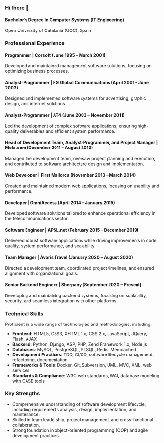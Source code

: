 ### Hi there 👋

#### Bachelor’s Degree in Computer Systems (IT Engineering)
Open University of Catalonia (UOC), Spain

### Professional Experience
#### Programmer | Corsoft (June 1995 – March 2001)
Developed and maintained management software solutions, focusing on optimizing business processes.

#### Analyst-Programmer | RG Global Communications (April 2001 – June 2003)
Designed and implemented software systems for advertising, graphic design, and internet solutions.

#### Analyst-Programmer | AT4 (June 2003 – November 2011)
Led the development of complex software applications, ensuring high-quality deliverables and efficient system performance.

#### Head of Development Team, Analyst-Programmer, and Project Manager | Mola.com (December 2011 – August 2013)
Managed the development team, oversaw project planning and execution, and contributed to software architecture design and implementation.

#### Web Developer | First Mallorca (November 2013 – March 2014)
Created and maintained modern web applications, focusing on usability and performance.

#### Developer | OmniAccess (April 2014 – January 2015)
Developed software solutions tailored to enhance operational efficiency in the telecommunications sector.

#### Software Engineer | APSL.net (February 2015 – December 2019)
Delivered robust software applications while driving improvements in code quality, system performance, and scalability.

#### Team Manager | Ávoris Travel (January 2020 – August 2020)
Directed a development team, coordinated project timelines, and ensured alignment with organizational goals.

#### Senior Backend Engineer | Sherpany (September 2020 – Present)
Developing and maintaining backend systems, focusing on scalability, security, and seamless integration with other platforms.

### Technical Skills
Proficient in a wide range of technologies and methodologies, including:

* **Frontend**: HTML5, CSS3, XHTML 1.x, CSS 2.x, JavaScript, JQuery, Flash, AJAX
* **Backend**: Python, Django, ASP, PHP, Zend Framework 1.x, Node.js
* **Databases**: MySQL, PostgreSQL, PLSQL, Redis, Memcached
* **Development Practices**: TDD, CI/CD, software lifecycle management, refactoring, documentation
* **Frameworks & Tools**: Docker, Git, Subversion, UML, MVC, XML, web services
* **Standards & Compliance**: W3C web standards, WAI, database modeling with CASE tools

### Key Strengths
* Comprehensive understanding of software development lifecycle, including requirements analysis, design, implementation, and maintenance.
* Skilled in team leadership, project management, and cross-functional collaboration.
* Strong foundation in object-oriented programming (OOP) and agile development practices.

<!--
Bachelor's degree in Computer System (IT Engineer) by the Open University of Catalonia (UOC), Spain.

In terms of professional experience, I worked 
* From June 1995 to March 2001 as a programmer in [Corsoft](https://www.corsoft.es/), a company dedicated to the management software. 
* From April 2001 to June 2003 I worked as an analyst-programmer at RG Global Communications, a company dedicated to the world of advertising, graphic design and internet. 
* From June 2003 until November 2011 working as an analyst-programmer at [AT4](https://www.at4.net/). 
* From December 2011 until August 2013 worked as head developing team, analyst-programmer and project manager in [Mola.com](https://www.mola.com/). 
* From November 2013 to March 2014 worked as web developer in [First Mallorca](https://www.firstmallorca.com/es). 
* From April 2014 to January 2015 worked as developer in [OmniAcces](https://www.omniaccess.com/). 
* From February 2015 to December 2019 I worked as software engineer at [Apsl.net](https://www.apsl.net/). 
* From January 2020 to August 2020 I worked as team manager at [AvorisTravel](https://www.avoristravel.com/).
* Since September 2020 I work as a senior backend engineer at [Sherpany](https://www.sherpany.com/en/) 

Throughout my career I gained strong knowledge of HTML5, CSS3, Xhtml 1.x, CSS 2.x, Python, Django, Docker, Javascript, ASP, PHP, Zend Framework 1.x, Redis, Memcache, JQuery, MySQL, PostgreSQL, PLSQL, Flash, AJAX, UML, MVC, XML, webservices, W3C web standards, WAI, OOP, database modeling with CASE tools, Git and Subversion. As well as software life cycle including requirements, analysis and design, implementation, deployment, CI, maintenance, refactoring, TDD and documentation.
-->

<!--
![Andreu Vallbona's github stats](https://github-readme-stats.vercel.app/api?username=avallbona&count_private=true&show_icons=true)
-->

<!--
**avallbona/avallbona** is a ✨ _special_ ✨ repository because its `README.md` (this file) appears on your GitHub profile.

Here are some ideas to get you started:

- 🔭 I’m currently working on ...
- 🌱 I’m currently learning ...
- 👯 I’m looking to collaborate on ...
- 🤔 I’m looking for help with ...
- 💬 Ask me about ...
- 📫 How to reach me: ...
- 😄 Pronouns: ...
- ⚡ Fun fact: ...
-->
